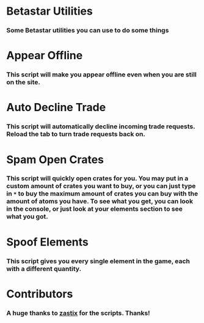# Betastar Utilities
### Some Betastar utilities you can use to do some things
# Appear Offline
### This script will make you appear offline even when you are still on the site.
# Auto Decline Trade
### This script will automatically decline incoming trade requests.  Reload the tab to turn trade requests back on.
# Spam Open Crates
### This script will quickly open crates for you.  You may put in a custom amount of crates you want to buy, or you can just type in `*` to buy the maximum amount of crates you can buy with the amount of atoms you have.  To see what you get, you can look in the console, or just look at your elements section to see what you got.
# Spoof Elements
### This script gives you every single element in the game, each with a different quantity.
# Contributors
### A huge thanks to [zastix](https://github.com/notzastix) for the scripts.  Thanks!
